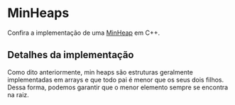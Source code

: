 # MinHeaps

Confira a implementação de uma [MinHeap](minHeap.cpp) em C++.

## Detalhes da implementação

Como dito anteriormente, min heaps são estruturas geralmente implementadas em arrays e que todo pai é menor que os seus dois filhos. Dessa forma, podemos garantir que o menor elemento sempre se encontra na raiz.
